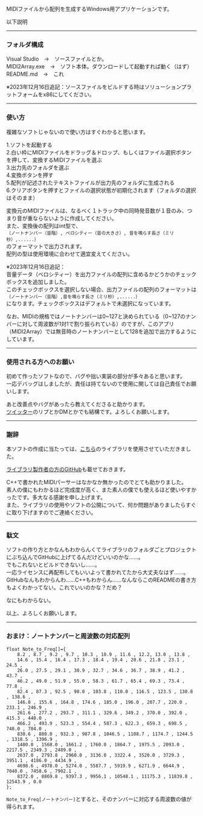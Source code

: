 MIDIファイルから配列を生成するWindows用アプリケーションです。

以下説明  

---

### フォルダ構成

Visual Studio　->　ソースファイルとか。  
MIDI2Array.exe　->　ソフト本体。ダウンロードして起動すれば動く（はず）  
README.md　->　これ

※2023年12月16日追記：ソースファイルをビルドする時はソリューションプラットフォームをx86にしてください。  

---

### 使い方

複雑なソフトじゃないので使い方はすぐわかると思います。

1.ソフトを起動する  
2.白い枠にMIDIファイルをドラッグ＆ドロップ、もしくはファイル選択ボタンを押して、変換するMIDIファイルを選ぶ  
3.出力先のフォルダを選ぶ  
4.変換ボタンを押す  
5.配列が記述されたテキストファイルが出力先のフォルダに生成される  
6.クリアボタンを押すとファイルの選択状態が初期化されます（フォルダの選択はそのまま）  

変換元のMIDIファイルは、なるべく１トラック中の同時発音数が１音のみ、つまり音が重ならないように作成してください。  
また、変換後の配列はint型で、  
`｛ノートナンバー（音階）, ベロシティー（音の大きさ）, 音を鳴らす長さ（ミリ秒）,......｝`  
のフォーマットで出力されます。  
配列の型は使用環境に合わせて適宜変えてください。

※2023年12月16日追記：  
音量データ（ベロシティー）を出力ファイルの配列に含めるかどうかのチェックボックスを追加しました。  
このチェックボックスを選択しない場合、出力ファイルの配列のフォーマットは  
`｛ノートナンバー（音階）,音を鳴らす長さ（ミリ秒）,......｝`  
になります。チェックボックスはデフォルトで未選択になっています。

なお、MIDIの規格ではノートナンバーは0\~127と決められている（0\~127のナンバーに対して周波数が1対1で割り振られている）のですが、このアプリ（MIDI2Array）では無音時のノートナンバーとして128を追加で出力するようにしています。  

---

### 使用される方へのお願い

初めて作ったソフトなので、バグや拙い実装の部分が多々あると思います。  
一応デバッグはしましたが、責任は持てないので使用に関しては自己責任でお願いします。

あと改善点やバグがあったら教えてくださると助かります。  
[ツイッター](https://twitter.com/kukiwakame107)のリプとかDMとかでも結構です。よろしくお願いします。

---

### 謝辞

本ソフトの作成に当たっては、[こちら](https://midifile.sapp.org/)のライブラリを使用させていただきました。

[ライブラリ製作者の方のGitHub](https://github.com/craigsapp)も載せておきます。

C++で書かれたMIDIパーサーはなかなか無かったのでとても助かりました。  
素人の僕にもわかるほど完成度が高く、また素人の僕でも使えるほど使いやすかったです。多大なる感謝を申し上げます。  
また、ライブラリの使用やソフトの公開について、何か問題がありましたらすぐに取り下げますのでご連絡ください。

---

### 駄文

ソフトの作り方とかなんもわからんくてライブラリのフォルダごとプロジェクトにぶち込んでGitHubに上げてるんだけどいいのかな……。  
でもこれないとビルドできないし……。  
一応ライセンスに再配布してもいいよって書かれてたから大丈夫なはず……。  
GitHubなんもわからんわ……C++もわからん……なんならこのREADMEの書き方もよくわかってない。これでいいのかな？だめ？

なにもわからない。

以上、よろしくお願いします。

---

### おまけ：ノートナンバーと周波数の対応配列
```
float Note_to_Freq[]={  
    8.2 , 8.7 , 9.2 , 9.7 , 10.3 , 10.9 , 11.6 , 12.2, 13.0 , 13.8 ,  
    14.6 , 15.4 , 16.4 , 17.3 , 18.4 , 19.4 , 20.6 , 21.8 , 23.1 , 24.5 ,  
    26.0 , 27.5 , 29.1 , 30.9 , 32.7 , 34.6 , 36.7 , 38.9 , 41.2 , 43.7 ,  
    46.2 , 49.0 , 51.9 , 55.0 , 58.3 , 61.7 , 65.4 , 69.3 , 73.4 , 77.8 ,  
    82.4 , 87.3 , 92.5 , 98.0 , 103.8 , 110.0 , 116.5 , 123.5 , 130.8 , 138.6 ,  
    146.8 , 155.6 , 164.8 , 174.6 , 185.0 , 196.0 , 207.7 , 220.0 , 233.1 , 246.9 ,  
    261.6 , 277.2 , 293.7 , 311.1 , 329.6 , 349.2 , 370.0 , 392.0 , 415.3 , 440.0 ,  
    466.2 , 493.9 , 523.3 , 554.4 , 587.3 , 622.3 , 659.3 , 698.5 , 740.0 , 784.0 ,  
    830.6 , 880.0 , 932.3 , 987.8 , 1046.5 , 1108.7 , 1174.7 , 1244.5 , 1318.5 , 1396.9 ,  
    1480.0 , 1568.0 , 1661.2 , 1760.0 , 1864.7 , 1975.5 , 2093.0 , 2217.5 , 2349.3 , 2489.0 ,  
    2637.0 , 2793.8 , 2960.0 , 3136.0 , 3322.4 , 3520.0 , 3729.3 , 3951.1 , 4186.0 , 4434.9 ,  
    4698.6 , 4978.0 , 5274.0 , 5587.7 , 5919.9 , 6271.9 , 6644.9 , 7040.0 , 7458.6 , 7902.1 ,  
    8372.0 , 8869.8 , 9397.3 , 9956.1 , 10548.1 , 11175.3 , 11839.8 , 12543.9 , 0.0  
};
```

`Note_to_Freq[ノートナンバー]`とすると、そのナンバーに対応する周波数の値が得られます。